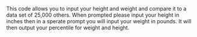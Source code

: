This code allows you to input your height and weight and compare it to a data set of 25,000 others. When prompted please input your height in inches then in a sperate prompt you will input your weight in pounds. It will then output your percentile for weight and height.
